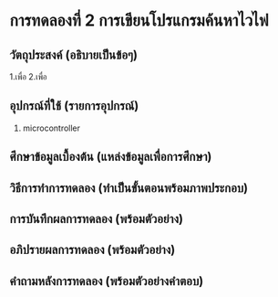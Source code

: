 # การทดลองที่ 2 การเขียนโปรแกรมค้นหาไวไฟ

## วัตถุประสงค์ (อธิบายเป็นข้อๆ)
1.เพื่อ
2.เพื่อ


## อุปกรณ์ที่ใช้ (รายการอุปกรณ์)
1. microcontroller


## ศึกษาข้อมูลเบื้องต้น (แหล่งข้อมูลเพื่อการศึกษา)

## วิธีการทำการทดลอง (ทำเป็นขั้นตอนพร้อมภาพประกอบ)

## การบันทึกผลการทดลอง (พร้อมตัวอย่าง)

## อภิปรายผลการทดลอง (พร้อมตัวอย่าง)

## คำถามหลังการทดลอง (พร้อมตัวอย่างคำตอบ)
